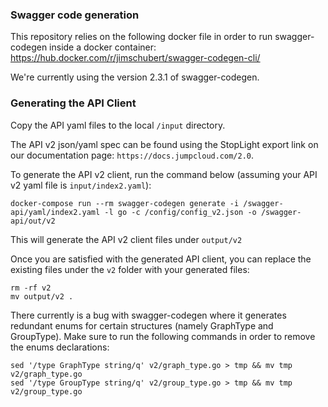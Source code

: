 ### Swagger code generation

This repository relies on the following docker file in order to run swagger-codegen inside a docker container:
https://hub.docker.com/r/jimschubert/swagger-codegen-cli/

We're currently using the version 2.3.1 of swagger-codegen.

### Generating the API Client

Copy the API yaml files to the local `/input` directory.

The API v2 json/yaml spec can be found using the StopLight export link on our documentation page: `https://docs.jumpcloud.com/2.0`.

To generate the API v2 client, run the command below (assuming your API v2 yaml file is `input/index2.yaml`):  

```
docker-compose run --rm swagger-codegen generate -i /swagger-api/yaml/index2.yaml -l go -c /config/config_v2.json -o /swagger-api/out/v2
```
This will generate the API v2 client files under `output/v2`

Once you are satisfied with the generated API client, you can replace the existing files under the `v2` folder with your generated files:
```
rm -rf v2
mv output/v2 .
```

There currently is a bug with swagger-codegen where it generates redundant enums for certain structures (namely GraphType and GroupType).
Make sure to run the following commands in order to remove the enums declarations:
```
sed '/type GraphType string/q' v2/graph_type.go > tmp && mv tmp v2/graph_type.go
sed '/type GroupType string/q' v2/group_type.go > tmp && mv tmp v2/group_type.go
```
